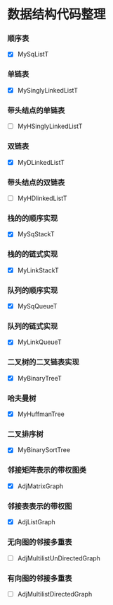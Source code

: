 # 数据结构代码整理
### 顺序表
- [x] MySqListT
### 单链表
- [x] MySinglyLinkedListT
### 带头结点的单链表
- [ ] MyHSinglyLinkedListT
### 双链表
- [x] MyDLinkedListT
### 带头结点的双链表
- [ ] MyHDlinkedListT  
### 栈的的顺序实现
- [x] MySqStackT
### 栈的的链式实现
- [x] MyLinkStackT
### 队列的顺序实现
- [x] MySqQueueT
### 队列的链式实现
- [x] MyLinkQueueT
### 二叉树的二叉链表实现
- [x] MyBinaryTreeT
### 哈夫曼树
- [x] MyHuffmanTree
### 二叉排序树
- [x] MyBinarySortTree
### 邻接矩阵表示的带权图类
- [x] AdjMatrixGraph
### 邻接表表示的带权图
- [x] AdjListGraph
### 无向图的邻接多重表
- [ ] AdjMultilistUnDirectedGraph
### 有向图的邻接多重表
- [ ] AdjMultilistDirectedGraph